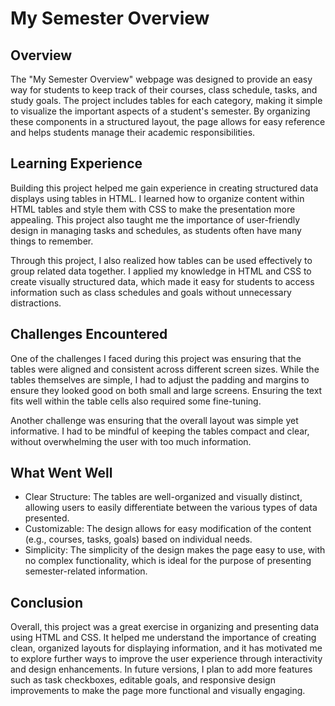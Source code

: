 # My Semester Overview

## Overview

The "My Semester Overview" webpage was designed to provide an easy way for students to keep track of their courses,
class schedule, tasks, and study goals. The project includes tables for each category, making it simple to visualize 
the important aspects of a student's semester. By organizing these components in a structured layout, the page 
allows for easy reference and helps students manage their academic responsibilities.

## Learning Experience

Building this project helped me gain experience in creating structured data displays using tables in HTML. I learned 
how to organize content within HTML tables and style them with CSS to make the presentation more appealing. This 
project also taught me the importance of user-friendly design in managing tasks and schedules, as students often 
have many things to remember.

Through this project, I also realized how tables can be used effectively to group related data together. I applied 
my knowledge in HTML and CSS to create visually structured data, which made it easy for students to access 
information such as class schedules and goals without unnecessary distractions.

## Challenges Encountered

One of the challenges I faced during this project was ensuring that the tables were aligned and consistent across 
different screen sizes. While the tables themselves are simple, I had to adjust the padding and margins to ensure 
they looked good on both small and large screens. Ensuring the text fits well within the table cells also required 
some fine-tuning.

Another challenge was ensuring that the overall layout was simple yet informative. I had to be mindful of keeping 
the tables compact and clear, without overwhelming the user with too much information.

## What Went Well

- Clear Structure: The tables are well-organized and visually distinct, allowing users to easily differentiate 
between the various types of data presented.
- Customizable: The design allows for easy modification of the content (e.g., courses, tasks, goals) based on 
individual needs.
- Simplicity: The simplicity of the design makes the page easy to use, with no complex functionality, which is ideal 
for the purpose of presenting semester-related information.

## Conclusion

Overall, this project was a great exercise in organizing and presenting data using HTML and CSS. It helped me 
understand the importance of creating clean, organized layouts for displaying information, and it has motivated me 
to explore further ways to improve the user experience through interactivity and design enhancements. In future 
versions, I plan to add more features such as task checkboxes, editable goals, and responsive design improvements to 
make the page more functional and visually engaging.